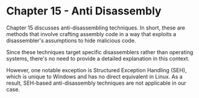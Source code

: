 # Chapter 15 - Anti Disassembly

Chapter 15 discusses anti-disassembling techniques. In short, these are methods that involve crafting assembly code in a way that exploits a disassembler's assumptions to hide malicious code.

Since these techniques target specific disassemblers rather than operating systems, there's no need to provide a detailed explanation in this context.

However, one notable exception is Structured Exception Handling (SEH), which is unique to Windows and has no direct equivalent in Linux. As a result, SEH-based anti-disassembly techniques are not applicable in our case.
